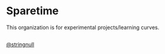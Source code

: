 
# Sparetime
This organization is for experimental projects/learning curves.



## 
[@stringnull](https://www.github.com/eugenebaniaga)
